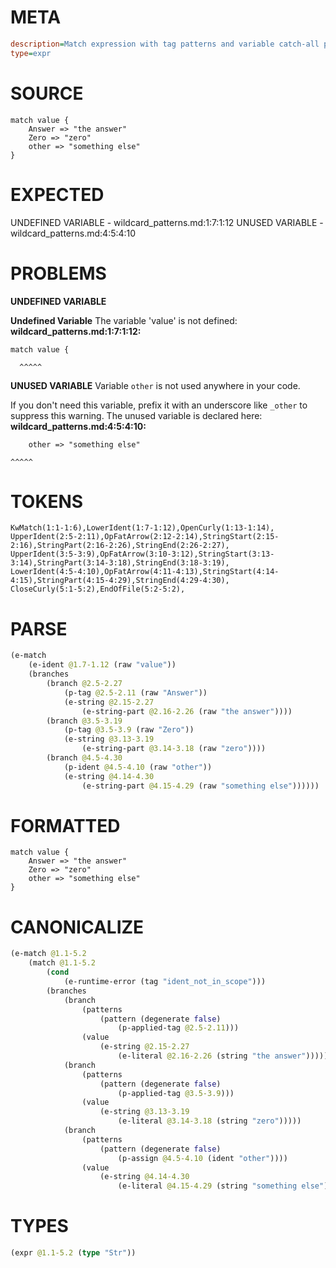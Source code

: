# META
~~~ini
description=Match expression with tag patterns and variable catch-all pattern
type=expr
~~~
# SOURCE
~~~roc
match value {
    Answer => "the answer"
    Zero => "zero"
    other => "something else"
}
~~~
# EXPECTED
UNDEFINED VARIABLE - wildcard_patterns.md:1:7:1:12
UNUSED VARIABLE - wildcard_patterns.md:4:5:4:10
# PROBLEMS
**UNDEFINED VARIABLE**

**Undefined Variable**
The variable 'value' is not defined:
**wildcard_patterns.md:1:7:1:12:**
```roc
match value {
```
      ^^^^^


**UNUSED VARIABLE**
Variable `other` is not used anywhere in your code.

If you don't need this variable, prefix it with an underscore like `_other` to suppress this warning.
The unused variable is declared here:
**wildcard_patterns.md:4:5:4:10:**
```roc
    other => "something else"
```
    ^^^^^


# TOKENS
~~~zig
KwMatch(1:1-1:6),LowerIdent(1:7-1:12),OpenCurly(1:13-1:14),
UpperIdent(2:5-2:11),OpFatArrow(2:12-2:14),StringStart(2:15-2:16),StringPart(2:16-2:26),StringEnd(2:26-2:27),
UpperIdent(3:5-3:9),OpFatArrow(3:10-3:12),StringStart(3:13-3:14),StringPart(3:14-3:18),StringEnd(3:18-3:19),
LowerIdent(4:5-4:10),OpFatArrow(4:11-4:13),StringStart(4:14-4:15),StringPart(4:15-4:29),StringEnd(4:29-4:30),
CloseCurly(5:1-5:2),EndOfFile(5:2-5:2),
~~~
# PARSE
~~~clojure
(e-match
	(e-ident @1.7-1.12 (raw "value"))
	(branches
		(branch @2.5-2.27
			(p-tag @2.5-2.11 (raw "Answer"))
			(e-string @2.15-2.27
				(e-string-part @2.16-2.26 (raw "the answer"))))
		(branch @3.5-3.19
			(p-tag @3.5-3.9 (raw "Zero"))
			(e-string @3.13-3.19
				(e-string-part @3.14-3.18 (raw "zero"))))
		(branch @4.5-4.30
			(p-ident @4.5-4.10 (raw "other"))
			(e-string @4.14-4.30
				(e-string-part @4.15-4.29 (raw "something else"))))))
~~~
# FORMATTED
~~~roc
match value {
	Answer => "the answer"
	Zero => "zero"
	other => "something else"
}
~~~
# CANONICALIZE
~~~clojure
(e-match @1.1-5.2
	(match @1.1-5.2
		(cond
			(e-runtime-error (tag "ident_not_in_scope")))
		(branches
			(branch
				(patterns
					(pattern (degenerate false)
						(p-applied-tag @2.5-2.11)))
				(value
					(e-string @2.15-2.27
						(e-literal @2.16-2.26 (string "the answer")))))
			(branch
				(patterns
					(pattern (degenerate false)
						(p-applied-tag @3.5-3.9)))
				(value
					(e-string @3.13-3.19
						(e-literal @3.14-3.18 (string "zero")))))
			(branch
				(patterns
					(pattern (degenerate false)
						(p-assign @4.5-4.10 (ident "other"))))
				(value
					(e-string @4.14-4.30
						(e-literal @4.15-4.29 (string "something else"))))))))
~~~
# TYPES
~~~clojure
(expr @1.1-5.2 (type "Str"))
~~~
